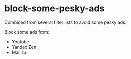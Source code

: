 # block-some-pesky-ads

Combined from several filter lists to avoid some pesky ads.

Block some ads from:
- Youtube
- Yandex Zen
- Mail.ru
